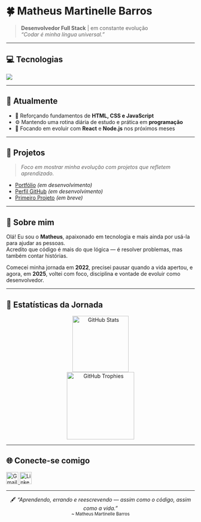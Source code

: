 # 🍀 Matheus Martinelle Barros

> **Desenvolvedor Full Stack** | em constante evolução <br>
> *“Codar é minha língua universal.”*

---

## 💻 Tecnologias

<p>
  <img src="https://skillicons.dev/icons?i=html,css,js,ts,react,nodejs,git,github,vscode,figma" />
</p>

---

## 🚀 Atualmente

- 🌱 Reforçando fundamentos de **HTML, CSS e JavaScript**  
- ⚙️ Mantendo uma rotina diária de estudo e prática em **programação**  
- 🎯 Focando em evoluir com **React** e **Node.js** nos próximos meses

---

## 📂 Projetos

> *Foco em mostrar minha evolução com projetos que refletem aprendizado.*

- [Portfólio](#) *(em desenvolvimento)*
- [Perfil GitHub](#) *(em desenvolvimento)*
- [Primeiro Projeto](#) *(em breve)*

---

## 💬 Sobre mim

Olá! Eu sou o **Matheus**, apaixonado em tecnologia e mais ainda por usá-la para ajudar as pessoas. <br>
Acredito que código é mais do que lógica — é resolver problemas, mas também contar histórias.

Comecei minha jornada em **2022**, precisei pausar quando a vida apertou, e agora, em **2025**, voltei com foco, disciplina e vontade de evoluir como desenvolvedor.

---

## 🎲 Estatísticas da Jornada

<div align="center">  
  <img 
    alt="GitHub Stats"
    height="150px"
    src="https://github-readme-stats.vercel.app/api?username=matthsmb&count_private=true&show_icons=true&theme=vue-dark&bg_color=00000000&text_color=d3d3d3&hide_border=true&hide_title=true&rank_icon=github&include_all_commits=true" 
  />
  <br />
  <img 
    alt="GitHub Trophies"
    height="180px"
    src="https://github-profile-trophy.vercel.app/?username=matthsmb&theme=onestar&no-frame=true&row=2&column=4&margin-w=5&no-bg=true" 
  />
</div>

---

## 🌐 Conecte-se comigo

<p align="left">
  <a href="mailto:matthsmb00@gmail.com">
    <img src="https://skillicons.dev/icons?i=gmail" width="32px" alt="Gmail" />
  </a>
  <a href="https://www.linkedin.com/in/matheusmb/">
    <img src="https://skillicons.dev/icons?i=linkedin" width="32px" alt="LinkedIn" />
  </a>
</p>

---

<div align="center">

  🖋️ *“Aprendendo, errando e reescrevendo — assim como o código, assim como a vida.”*
  <br/>
  <sub>~ Matheus Martinelle Barros</sub>
</div>

